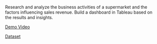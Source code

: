 Research and analyze the business activities of a supermarket and the factors influencing sales revenue. Build a dashboard in Tableau based on the results and insights.

[Demo Video](https://youtu.be/t9IPCuhXlRA)

[Dataset](https://www.kaggle.com/datasets/vivek468/superstore-dataset-final)
